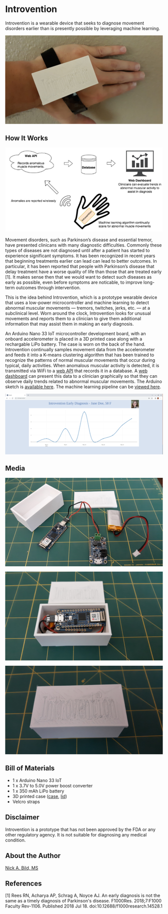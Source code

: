 # Introvention

Introvention is a wearable device that seeks to diagnose movement disorders earlier than is presently possible by leveraging machine learning.

![](https://raw.githubusercontent.com/nickbild/introvention/main/media/wearing_sm.jpg)

## How It Works

![](https://raw.githubusercontent.com/nickbild/introvention/main/media/introvention_architecture.jpg)

Movement disorders, such as Parkinson’s disease and essential tremor, have presented clinicans with many diagnostic difficulties.  Commonly these types of diseases are not diagnosed until after a patient has started to experience significant symptoms.  It has been recognized in recent years that beginning treatments earlier can lead can lead to better outcomes.  In particular, it has been reported that people with Parkinson’s disease that delay treatment have a worse quality of life than those that are treated early [1].  It makes sense then that we would want to detect such diseases as early as possible, even before symptoms are noticable, to improve long-term outcomes through intervention.

This is the idea behind Introvention, which is a prototype wearable device that uses a low-power microcontroller and machine learning to detect abnormal muscular movements — tremors, twitches, jerks, etc. — at a subclinical level.  Worn around the clock, Introvention looks for unusual movements and reports them to a clinician to give them additional information that may assist them in making an early diagnosis.

An Arduino Nano 33 IoT microcontroller development board, with an onboard accelerometer is placed in a 3D printed case along with a rechargable LiPo battery.  The case is worn on the back of the hand.  Introvention continually samples movement data from the accelerometer and feeds it into a K-means clustering algorithm that has been trained to recognize the patterns of normal muscular movements that occur during typical, daily activities.  When anomalous muscular activity is detected, it is transmitted via WiFi to a [web API](https://github.com/nickbild/introvention/blob/main/api.py) that records it in a database.  A [web dashboard](https://github.com/nickbild/introvention/blob/main/dashboard.py) can present this data to a clinician graphically so that they can observe daily trends related to abnormal muscular movements.  The Arduino sketch is [available here](https://github.com/nickbild/introvention/tree/main/introvention_arduino).  The machine learning pipeline can be [viewed here](https://studio.edgeimpulse.com/public/105457/latest).

![](https://raw.githubusercontent.com/nickbild/introvention/main/media/dashboard_sm.png)

## Media

![](https://raw.githubusercontent.com/nickbild/introvention/main/media/components_sm.jpg)

![](https://raw.githubusercontent.com/nickbild/introvention/main/media/open_box_sm.jpg)

![](https://raw.githubusercontent.com/nickbild/introvention/main/media/lid_on_sm.jpg)

## Bill of Materials

- 1 x Arduino Nano 33 IoT
- 1 x 3.7V to 5.0V power boost converter
- 1 x 350 mAh LiPo battery
- 3D printed case ([case](https://github.com/nickbild/introvention/blob/main/media/introvention_case.stl), [lid](https://github.com/nickbild/introvention/blob/main/media/introvention_lid.stl))
- Velcro straps

## Disclaimer

Introvention is a prototype that has not been approved by the FDA or any other regulatory agency.  It is not suitable for diagnosing any medical condition.

## About the Author

[Nick A. Bild, MS](https://nickbild79.firebaseapp.com/#!/)

## References

[1] Rees RN, Acharya AP, Schrag A, Noyce AJ. An early diagnosis is not the same as a timely diagnosis of Parkinson's disease. F1000Res. 2018;7:F1000 Faculty Rev-1106. Published 2018 Jul 18. doi:10.12688/f1000research.14528.1
